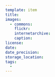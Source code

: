 ```yaml
---
template: item
title: 
images:
  - commons: 
    flickr: 
    internetarchive: 
    caption: 
license: 
date: 
date_precision: 
storage_location: 
tags:
  - 
---
```

